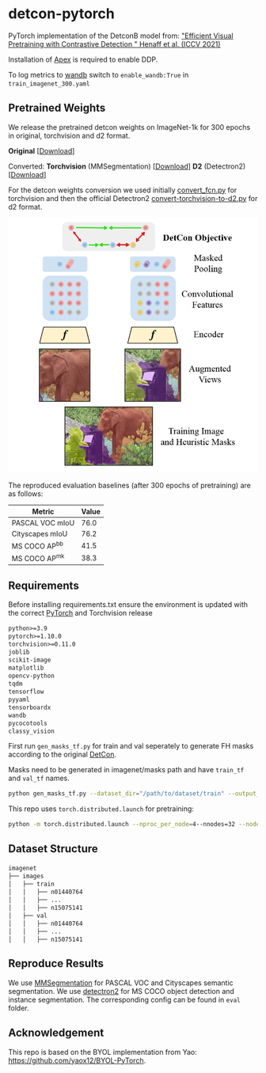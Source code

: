 # detcon-pytorch

PyTorch implementation of the DetconB model from: ["Efficient Visual Pretraining with Contrastive Detection " Henaff et al. (ICCV 2021)](https://arxiv.org/abs/2103.10957)

Installation of [Apex](https://github.com/NVIDIA/apex) is required to enable DDP.

To log metrics to [wandb](https://github.com/wandb/client) switch to `enable_wandb:True` in `train_imagenet_300.yaml`

## Pretrained Weights

We release the pretrained detcon weights on ImageNet-1k for 300 epochs in original, torchvision and d2 format.

**Original** [[Download](https://drive.google.com/file/d/15a7jJ1XVmSVZVo0xFE4gDn1Uw2Mns9Ui/view?usp=share_link)]

Converted: **Torchvision** (MMSegmentation) [[Download](https://drive.google.com/file/d/1izUBGYX_3PkaurhP3bRK1EVhXKjOc5ep/view?usp=sharing)] **D2** (Detectron2) [[Download](https://drive.google.com/file/d/15a7jJ1XVmSVZVo0xFE4gDn1Uw2Mns9Ui/view?usp=share_link)]

For the detcon weights conversion we used initially [convert_fcn.py](https://github.com/KKallidromitis/detcon-pytorch/blob/main/utils/convert_fcn.py) for torchvision and then the official Detectron2 [convert-torchvision-to-d2.py](https://github.com/facebookresearch/detectron2/blob/main/tools/convert-torchvision-to-d2.py) for d2 format.

<img src="https://github.com/KKallidromitis/detcon-pytorch/blob/main/detcon_graphic.PNG" width="700">

The reproduced evaluation baselines (after 300 epochs of pretraining) are as follows:

|         Metric         | Value  |
|------------------|---|
|  PASCAL VOC mIoU | 76.0 |
| Cityscapes mIoU  | 76.2  |
|    MS COCO $\text{AP}^{\text{bb}}$ | 41.5  |
|    MS COCO $\text{AP}^{\text{mk}}$ |  38.3 |

## Requirements
Before installing requirements.txt ensure the environment is updated with the correct [PyTorch](https://pytorch.org/) and Torchvision release

```
python>=3.9
pytorch>=1.10.0
torchvision>=0.11.0
joblib
scikit-image
matplotlib
opencv-python
tqdm
tensorflow
pyyaml
tensorboardx
wandb
pycocotools
classy_vision
```

First run ```gen_masks_tf.py``` for train and val seperately to generate FH masks according to the original [DetCon](https://github.com/deepmind/detcon).

Masks need to be generated in imagenet/masks path and have ```train_tf``` and ```val_tf``` names.
```bash
python gen_masks_tf.py --dataset_dir="/path/to/dataset/train" --output_dir="/path/to/dataset/masks" --mask_type="fh" --experiment_name="exp_train"
```

This repo uses `torch.distributed.launch` for pretraining:

```bash
python -m torch.distributed.launch --nproc_per_node=4--nnodes=32 --node_rank=0 --master_addr="" --master_port=12345 detconb_main.py --cfg={CONFIG_FILENAME}
```

## Dataset Structure

```none
imagenet
├── images
│   ├── train
│   │   ├── n01440764
│   │   ├── ...
│   │   ├── n15075141
│   ├── val
│   │   ├── n01440764
│   │   ├── ...
│   │   ├── n15075141
```

## Reproduce Results

We use [MMSegmentation](https://github.com/open-mmlab/mmsegmentation) for PASCAL VOC and Cityscapes semantic segmentation. We use [detectron2](https://github.com/facebookresearch/detectron2) for MS COCO object detection and instance segmentation. The corresponding config can be found in `eval` folder.

## Acknowledgement

This repo is based on the BYOL implementation from Yao: https://github.com/yaox12/BYOL-PyTorch.
